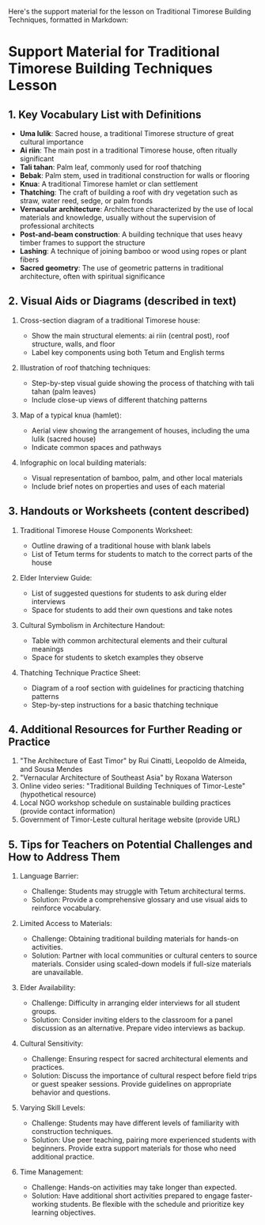 Here's the support material for the lesson on Traditional Timorese Building Techniques, formatted in Markdown:

# Support Material for Traditional Timorese Building Techniques Lesson

## 1. Key Vocabulary List with Definitions

- **Uma lulik**: Sacred house, a traditional Timorese structure of great cultural importance
- **Ai riin**: The main post in a traditional Timorese house, often ritually significant
- **Tali tahan**: Palm leaf, commonly used for roof thatching
- **Bebak**: Palm stem, used in traditional construction for walls or flooring
- **Knua**: A traditional Timorese hamlet or clan settlement
- **Thatching**: The craft of building a roof with dry vegetation such as straw, water reed, sedge, or palm fronds
- **Vernacular architecture**: Architecture characterized by the use of local materials and knowledge, usually without the supervision of professional architects
- **Post-and-beam construction**: A building technique that uses heavy timber frames to support the structure
- **Lashing**: A technique of joining bamboo or wood using ropes or plant fibers
- **Sacred geometry**: The use of geometric patterns in traditional architecture, often with spiritual significance

## 2. Visual Aids or Diagrams (described in text)

1. Cross-section diagram of a traditional Timorese house:
   - Show the main structural elements: ai riin (central post), roof structure, walls, and floor
   - Label key components using both Tetum and English terms

2. Illustration of roof thatching techniques:
   - Step-by-step visual guide showing the process of thatching with tali tahan (palm leaves)
   - Include close-up views of different thatching patterns

3. Map of a typical knua (hamlet):
   - Aerial view showing the arrangement of houses, including the uma lulik (sacred house)
   - Indicate common spaces and pathways

4. Infographic on local building materials:
   - Visual representation of bamboo, palm, and other local materials
   - Include brief notes on properties and uses of each material

## 3. Handouts or Worksheets (content described)

1. Traditional Timorese House Components Worksheet:
   - Outline drawing of a traditional house with blank labels
   - List of Tetum terms for students to match to the correct parts of the house

2. Elder Interview Guide:
   - List of suggested questions for students to ask during elder interviews
   - Space for students to add their own questions and take notes

3. Cultural Symbolism in Architecture Handout:
   - Table with common architectural elements and their cultural meanings
   - Space for students to sketch examples they observe

4. Thatching Technique Practice Sheet:
   - Diagram of a roof section with guidelines for practicing thatching patterns
   - Step-by-step instructions for a basic thatching technique

## 4. Additional Resources for Further Reading or Practice

1. "The Architecture of East Timor" by Rui Cinatti, Leopoldo de Almeida, and Sousa Mendes
2. "Vernacular Architecture of Southeast Asia" by Roxana Waterson
3. Online video series: "Traditional Building Techniques of Timor-Leste" (hypothetical resource)
4. Local NGO workshop schedule on sustainable building practices (provide contact information)
5. Government of Timor-Leste cultural heritage website (provide URL)

## 5. Tips for Teachers on Potential Challenges and How to Address Them

1. Language Barrier:
   - Challenge: Students may struggle with Tetum architectural terms.
   - Solution: Provide a comprehensive glossary and use visual aids to reinforce vocabulary.

2. Limited Access to Materials:
   - Challenge: Obtaining traditional building materials for hands-on activities.
   - Solution: Partner with local communities or cultural centers to source materials. Consider using scaled-down models if full-size materials are unavailable.

3. Elder Availability:
   - Challenge: Difficulty in arranging elder interviews for all student groups.
   - Solution: Consider inviting elders to the classroom for a panel discussion as an alternative. Prepare video interviews as backup.

4. Cultural Sensitivity:
   - Challenge: Ensuring respect for sacred architectural elements and practices.
   - Solution: Discuss the importance of cultural respect before field trips or guest speaker sessions. Provide guidelines on appropriate behavior and questions.

5. Varying Skill Levels:
   - Challenge: Students may have different levels of familiarity with construction techniques.
   - Solution: Use peer teaching, pairing more experienced students with beginners. Provide extra support materials for those who need additional practice.

6. Time Management:
   - Challenge: Hands-on activities may take longer than expected.
   - Solution: Have additional short activities prepared to engage faster-working students. Be flexible with the schedule and prioritize key learning objectives.